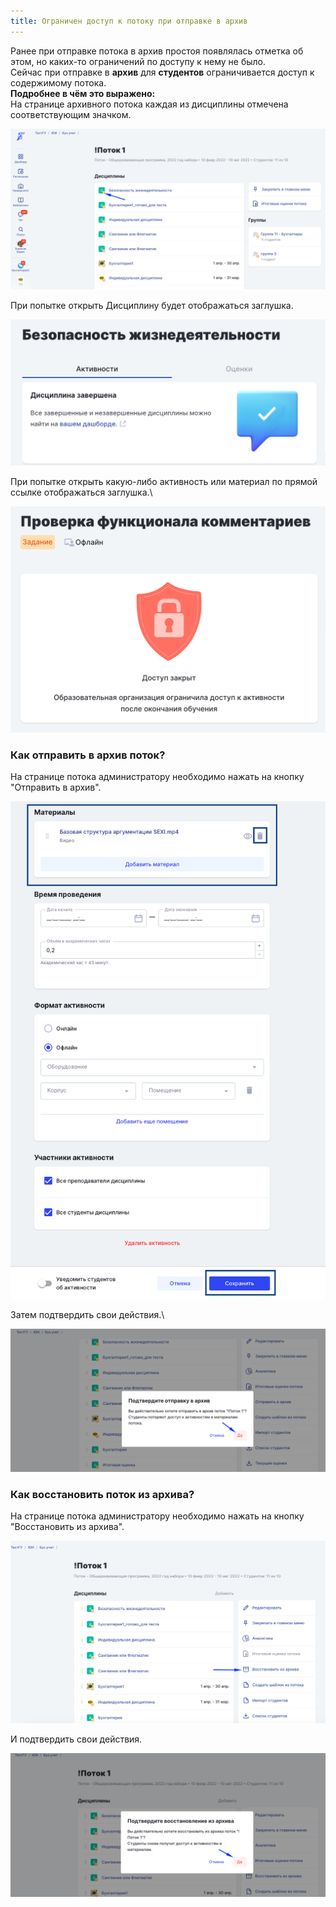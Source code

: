 ```yaml
---
title: Ограничен доступ к потоку при отправке в архив
---
```


Ранее при отправке потока в архив простоя появлялась отметка об этом, но каких-то ограничений по доступу к нему не было.\
Сейчас при отправке в **архив** для **студентов** ограничивается доступ к содержимому потока.\
**Подробнее в чём это выражено:**\
На странице архивного потока каждая из дисциплины отмечена соответствующим значком.

![](<../../.gitbook/assets/image (2) (5) (1).png>)

При попытке открыть Дисциплину будет отображаться заглушка.

![](<../../.gitbook/assets/image (5) (3) (2) (1).png>)

При попытке открыть какую-либо активность или материал по прямой ссылке  отображаться заглушка.\\

![](<../../.gitbook/assets/image (1) (4) (1) (1).png>)

### Как отправить в архив поток?

На странице потока администратору необходимо нажать на кнопку "Отправить в архив".

![](<../../.gitbook/assets/image (6).png>)

Затем подтвердить свои действия.\\

![](<../../.gitbook/assets/image (3) (4) (2).png>)

### Как восстановить поток из архива?

На странице потока администратору необходимо нажать на кнопку "Восстановить из архива".

![](<../../.gitbook/assets/image (4) (8) (1) (1) (1).png>)

И подтвердить свои действия.

![](<../../.gitbook/assets/image (49).png>)